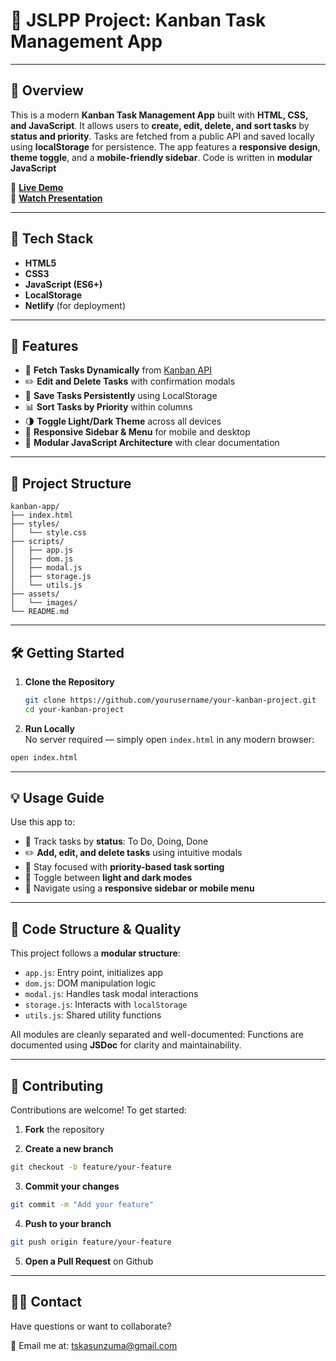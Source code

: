 # 🚀 JSLPP Project: Kanban Task Management App

---

## 📝 Overview

This is a modern **Kanban Task Management App** built with **HTML, CSS, and JavaScript**. It allows users to **create, edit, delete, and sort tasks** by **status and priority**. Tasks are fetched from a public API and saved locally using **localStorage** for persistence. The app features a **responsive design**, **theme toggle**, and a **mobile-friendly sidebar**. Code is written in **modular JavaScript**

🔗 [**Live Demo**](https://your-netlify-link.netlify.app)  
🎥 [**Watch Presentation**](https://www.veed.io/view/your-video-link)

---

## 🧰 Tech Stack

- **HTML5**
- **CSS3**
- **JavaScript (ES6+)**
- **LocalStorage**
- **Netlify** (for deployment)

---

## 🚀 Features

- 🔄 **Fetch Tasks Dynamically** from [Kanban API](https://jsl-kanban-api.vercel.app/)
- ✏️ **Edit and Delete Tasks** with confirmation modals
- 💾 **Save Tasks Persistently** using LocalStorage
- 📊 **Sort Tasks by Priority** within columns
- 🌗 **Toggle Light/Dark Theme** across all devices
- 📱 **Responsive Sidebar & Menu** for mobile and desktop
- 🧩 **Modular JavaScript Architecture** with clear documentation

---

## 📁 Project Structure

    kanban-app/
    ├── index.html
    ├── styles/
    │   └── style.css
    ├── scripts/
    │   ├── app.js
    │   ├── dom.js
    │   ├── modal.js
    │   ├── storage.js
    │   └── utils.js
    ├── assets/
    │   └── images/
    └── README.md

---

## 🛠️ Getting Started

1. **Clone the Repository**

   ```bash
   git clone https://github.com/yourusername/your-kanban-project.git
   cd your-kanban-project

   ```

2. **Run Locally**  
   No server required — simply open `index.html` in any modern browser:

```bash
open index.html
```

---

## 💡 Usage Guide

Use this app to:

- 📌 Track tasks by **status**: To Do, Doing, Done
- ✏️ **Add, edit, and delete tasks** using intuitive modals
- 🎯 Stay focused with **priority-based task sorting**
- 🌙 Toggle between **light and dark modes**
- 📱 Navigate using a **responsive sidebar or mobile menu**

---

## 📖 Code Structure & Quality

This project follows a **modular structure**:

- `app.js`: Entry point, initializes app
- `dom.js`: DOM manipulation logic
- `modal.js`: Handles task modal interactions
- `storage.js`: Interacts with `localStorage`
- `utils.js`: Shared utility functions

All modules are cleanly separated and well-documented:
Functions are documented using **JSDoc** for clarity and maintainability.

---

## 🧩 Contributing

Contributions are welcome! To get started:

1. **Fork** the repository

2. **Create a new branch**

```bash
git checkout -b feature/your-feature
```

3. **Commit your changes**

```bash
git commit -m "Add your feature"
```

4. **Push to your branch**

```bash
git push origin feature/your-feature
```

5. **Open a Pull Request** on Github

---

## 🙋‍♂️ Contact

Have questions or want to collaborate?

📧 Email me at: [tskasunzuma@gmail.com](mailto:tskasunzuma@gmail.com)
